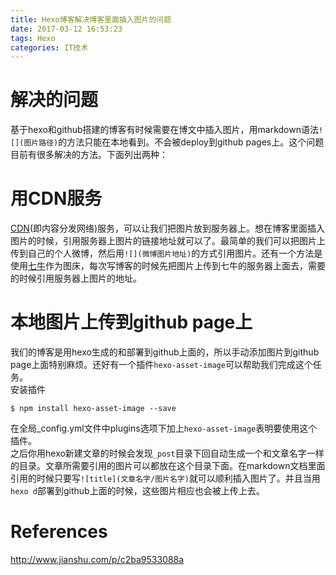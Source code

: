 ```yaml
---
title: Hexo博客解决博客里面插入图片的问题
date: 2017-03-12 16:53:23
tags: Hexo
categories: IT技术
---
```

# 解决的问题
基于hexo和github搭建的博客有时候需要在博文中插入图片，用markdown语法`![](图片路径)`的方法只能在本地看到。不会被deploy到github pages上。这个问题目前有很多解决的方法。下面列出两种：
# 用CDN服务
[CDN](http://baike.baidu.com/item/CDN)(即内容分发网络)服务，可以让我们把图片放到服务器上。想在博客里面插入图片的时候，引用服务器上图片的链接地址就可以了。最简单的我们可以把图片上传到自己的个人微博，然后用`![](微博图片地址)`的方式引用图片。还有一个方法是使用[七牛](https://www.qiniu.com/)作为图床，每次写博客的时候先把图片上传到七牛的服务器上面去，需要的时候引用服务器上图片的地址。
# 本地图片上传到github page上
我们的博客是用hexo生成的和部署到github上面的，所以手动添加图片到github page上面特别麻烦。还好有一个插件`hexo-asset-image`可以帮助我们完成这个任务。  
安装插件
```
$ npm install hexo-asset-image --save
```
在全局_config.yml文件中plugins选项下加上`hexo-asset-image`表明要使用这个插件。  
之后你用hexo新建文章的时候会发现`_post`目录下回自动生成一个和文章名字一样的目录。文章所需要引用的图片可以都放在这个目录下面。在markdown文档里面引用的时候只要写`![title](文章名字/图片名字)`就可以顺利插入图片了。并且当用`hexo d`部署到github上面的时候，这些图片相应也会被上传上去。
# References
http://www.jianshu.com/p/c2ba9533088a
